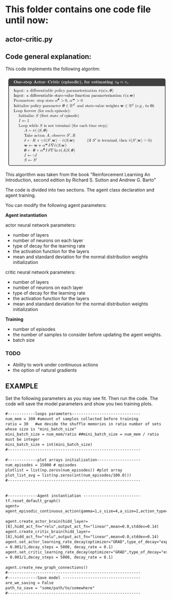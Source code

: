 # This folder contains one code file until now: 
## actor-critic.py

## Code general explanation:

This code implements the following algoritm:

![title](images/algorithm.png)

This algorithm was taken from the book "Reinforcement Learning An Introduction, second edition by Richard S. Sutton and Andrew G. Barto"

The code is divided into two sections. The agent class declaration and agent training.

You can modify the following agent parameters:

**Agent instantiation**

actor neural network parameters:

 - number of layers
 - number of neurons on each layer
 - type of decay for the learning rate
 - the activation function for the layers
 - mean and standard deviation for the normal distribution weights initialization
 
critic neural network parameters:

 - number of layers
 - number of neurons on each layer
 - type of decay for the learning rate
 - the activation function for the layers
 - mean and standard deviation for the normal distribution weights initialization

**Training**

 - number of episodes
 - the number of samples to consider before updating the agent weights.
 - batch size


### TODO

 - Ability to work under continuous actions
 - the option of natural gradients




## EXAMPLE


Set the following parameters as you may see fit. Then run the code. The code will save the model parameters and show you two training plots. 

    #------------loops parameters------------------------------
    num_mem = 300 #amount of samples collected before training
    ratio = 30   #we devide the shuffle memories in ratio number of sets whose size is "mini_batch_size"
    mini_batch_size = num_mem/ratio ##mini_batch_size = num_mem / ratio must be integer
    mini_batch_size = int(mini_batch_size)
    #----------------------------------------------------------
    
    #-------------plot arrays initialization-------------------
    num_episodes = 15000 # episodes
    plotlist = list(np.zeros(num_episodes)) #plot array
    plot_list_avg = list(np.zeros(int(num_episodes/100.0)))
    #----------------------------------------------------------


    #-------------Agent instantiation -------------------------
    tf.reset_default_graph()
    agent= agent_episodic_continuous_action(gamma=1,s_size=4,a_size=2,action_type="discrete",amount_of_data_to_memorize=num_mem,optimizer="GRAD")

    agent.create_actor_brain(hidd_layer=[8],hidd_act_fn="relu",output_act_fn="linear",mean=0.0,stddev=0.14)
    agent.create_critic_brain(hidd_layer=[8],hidd_act_fn="relu",output_act_fn="linear",mean=0.0,stddev=0.14)
    agent.set_actor_learning_rate_decay(optimizer="GRAD",type_of_decay="exponential",learning_rate = 0.001/1,decay_steps = 5000, decay_rate = 0.1)
    agent.set_critic_learning_rate_decay(optimizer="GRAD",type_of_decay="exponential",learning_rate = 0.001/1,decay_steps = 5000, decay_rate = 0.1)

    agent.create_new_graph_connections()
    #----------------------------------------------------------
    #-------------Save model ----------------------------------
    are_we_saving = False
    path_to_save = "some/path/to/somewhere"
    #----------------------------------------------------------







 
